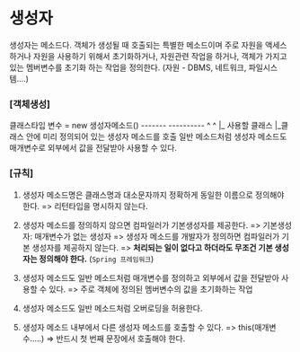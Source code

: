 # 생성자

생성자는 메소드다. 객체가 생성될 때 호출되는 특별한 메소드이며 주로 자원을 액세스하거나
자원을 사용하기 위해서 초기화하거나, 자원관련 작업을 하거나, 객체가 가지고 있는 멤버변수를
초기화 하는 작업을 정의한다. (자원 - DBMS, 네트워크, 파일시스템....)



### [객체생성]
클래스타입 변수 = new 생성자메소드()
\-------											\----------
^														^
|_ 사용할 클래스							 |_클래스 안에 미리 정의되어 있는 생성자 메소드를 호출
															일반 메소드처럼 생성자 메소드도 매개변수로 외부에서
															값을 전달받아 사용할 수 있다.
						

### [규칙]

1. 생성자 메소드명은 클래스명과 대소문자까지 정확하게 동일한 이름으로 정의해야 한다.
	=> 리턴타입을 명시하지 않는다.
2. 생성자 메소드를 정의하지 않으면 컴파일러가 기본생성자를 제공한다.
	=> 기본생성자: 매개변수가 없는 생성자
	=> 생성자 메소드를 개발자가 정의하면 컴파일러가 기본 생성자를 제공하지 않는다.
	=> **처리되는 일이 없다고 하더라도 무조건 기본 생성자는 정의해야 한다.** (`Spring 프레임워크`)
	
3. 생성자 메소드도 일반 메소드처럼 매개변수를 정의하고 외부에서 값을 전달받아 사용할 수 있다.
	=> 주로 객체에 정의된 멤버변수의 값을 초기화하는 작업

4. 생성자 메소드도 일반 메소드처럼 오버로딩을 허용한다.
5. 생성자 메소드 내부에서 다른 생성자 메소드를 호출할 수 있다.
	=> this(매개변수.....)
	=> 반드시 첫 번째 문장에서 호출해야 한다.
